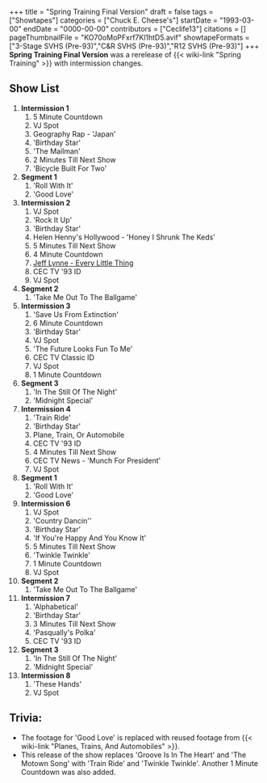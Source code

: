 +++
title = "Spring Training Final Version"
draft = false
tags = ["Showtapes"]
categories = ["Chuck E. Cheese's"]
startDate = "1993-03-00"
endDate = "0000-00-00"
contributors = ["Ceclife13"]
citations = []
pageThumbnailFile = "KO70oMoPFxrf7Kl1htD5.avif"
showtapeFormats = ["3-Stage SVHS (Pre-93)","C&R SVHS (Pre-93)","R12 SVHS (Pre-93)"]
+++
**Spring Training Final Version** was a rerelease of {{< wiki-link "Spring Training" >}} with intermission changes.

## Show List

1.  **Intermission 1**
    1.  5 Minute Countdown
    2.  VJ Spot
    3.  Geography Rap - 'Japan'
    4.  'Birthday Star'
    5.  'The Mailman'
    6.  2 Minutes Till Next Show
    7.  'Bicycle Built For Two'
2.  **Segment 1**
    1.  'Roll With It'
    2.  'Good Love'
3.  **Intermission 2**
    1.  VJ Spot
    2.  'Rock It Up'
    3.  'Birthday Star'
    4.  Helen Henny's Hollywood - 'Honey I Shrunk The Keds'
    5.  5 Minutes Till Next Show
    6.  4 Minute Countdown
    7.  [Jeff Lynne - Every Little Thing](https://en.wikipedia.org/wiki/Every_Little_Thing_(Jeff_Lynne_song))
    8.  CEC TV '93 ID
    9.  VJ Spot
4.  **Segment 2**
    1.  'Take Me Out To The Ballgame'
5.  **Intermission 3**
    1.  'Save Us From Extinction'
    2.  6 Minute Countdown
    3.  'Birthday Star'
    4.  VJ Spot
    5.  'The Future Looks Fun To Me'
    6.  CEC TV Classic ID
    7.  VJ Spot
    8.  1 Minute Countdown
6.  **Segment 3**
    1.  'In The Still Of The Night'
    2.  'Midnight Special'
7.  **Intermission 4**
    1.  'Train Ride'
    2.  'Birthday Star'
    3.  Plane, Train, Or Automobile
    4.  CEC TV '93 ID
    5.  4 Minutes Till Next Show
    6.  CEC TV News - 'Munch For President'
    7.  VJ Spot
8.  **Segment 1**
    1.  'Roll With It'
    2.  'Good Love'
9.  **Intermission 6**
    1.  VJ Spot
    2.  'Country Dancin''
    3.  'Birthday Star'
    4.  'If You're Happy And You Know It'
    5.  5 Minutes Till Next Show
    6.  'Twinkle Twinkle'
    7.  1 Minute Countdown
    8.  VJ Spot
10. **Segment 2**
    1.  'Take Me Out To The Ballgame'
11. **Intermission 7**
    1.  'Alphabetical'
    2.  'Birthday Star'
    3.  3 Minutes Till Next Show
    4.  'Pasqually's Polka'
    5.  CEC TV '93 ID
12. **Segment 3**
    1.  'In The Still Of The Night'
    2.  'Midnight Special'
13. **Intermission 8**
    1.  'These Hands'
    2.  VJ Spot

## Trivia:

- The footage for 'Good Love' is replaced with reused footage from {{< wiki-link "Planes, Trains, And Automobiles" >}}.
- This release of the show replaces 'Groove Is In The Heart' and 'The Motown Song' with 'Train Ride' and 'Twinkle Twinkle'. Another 1 Minute Countdown was also added.
